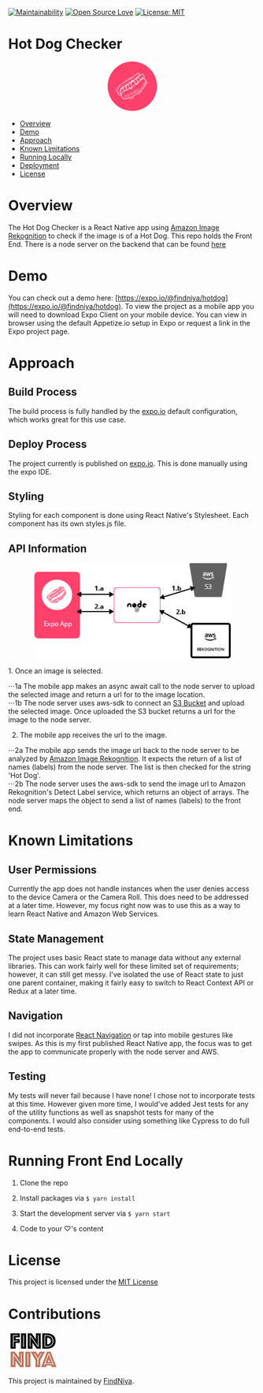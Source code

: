 
[![Maintainability](https://api.codeclimate.com/v1/badges/3c9abc71b701bf9e9945/maintainability)](https://codeclimate.com/github/np6176a/client-hotdog/maintainability)
[![Open Source Love](https://badges.frapsoft.com/os/v2/open-source.svg?v=103)](https://github.com/ellerbrock/open-source-badges/)
[![License: MIT](https://img.shields.io/badge/License-MIT-yellow.svg)](https://opensource.org/licenses/MIT)

# Hot Dog Checker

<p align="center">
  <img src="readme_images/icon.png" width="100">
</p>

* [Overview](#overview)
* [Demo](#demo)
* [Approach](#approach)
* [Known Limitations](#known-limitations)
* [Running Locally](#running-locally)
* [Deployment](#deployment)
* [License](#license)

# Overview

The Hot Dog Checker is a React Native app using [Amazon Image Rekognition](https://aws.amazon.com/rekognition/) to
check if the image is of a Hot Dog. This repo holds the Front End. There is a node server on the backend that
can be found [here](https://github.com/np6176a/server-hotdog)  

# Demo

You can check out a demo here: [https://expo.io/@findniya/hotdog](https://expo.io/@findniya/hotdog).
To view the project as a mobile app you will need to download Expo Client on your mobile device.
You can view in browser using the default Appetize.io setup in Expo or request a link in the Expo project page. 

# Approach

## Build Process

The build process is fully handled by the [expo.io](https://expo.io/) default configuration, which works great for this use case.

## Deploy Process

The project currently is published on [expo.io](https://expo.io/@findniya/hotdog). This is done manually using the expo IDE.

## Styling

Styling for each component is done using React Native's Stylesheet. Each component has its own
styles.js file.

## API Information
<p align="center">
  <img src="readme_images/api.png" width="400">
</p>
1. Once an image is selected.

⋅⋅⋅1a The mobile app makes an async await call to the node server to upload the selected image
and return a url for to the image location.  
⋅⋅⋅1b The node server uses aws-sdk to connect an [S3 Bucket](https://aws.amazon.com/s3/) and upload the selected image. Once uploaded the S3 bucket returns a url for the image to the node server.  

2. The mobile app receives the url to the image.

⋅⋅⋅2a The mobile app sends the image url back to the node server to be analyzed by [Amazon Image Rekognition](https://aws.amazon.com/rekognition/). It expects
the return of a list of names (labels) from the node server. The list is then checked for the string 'Hot Dog'.  
⋅⋅⋅2b The node server uses the aws-sdk to send the image url to Amazon Rekognition's Detect Label service, which returns
an object of arrays. The node server maps the object to send a list of names (labels) to the front end.   

# Known Limitations

## User Permissions
Currently the app does not handle instances when the user denies access to the device Camera or the Camera Roll.
This does need to be addressed at a later time. However, my focus right now was to use this as a way to learn React Native and
Amazon Web Services.

## State Management
The project uses basic React state to manage data without any external libraries. This
can work fairly well for these limited set of requirements; however, it can still
get messy. I've isolated the use of React state to just one parent container, making it fairly easy
to switch to React Context API or Redux at a later time.

## Navigation
I did not incorporate [React Navigation](https://github.com/react-navigation/react-navigation) or tap into mobile
gestures like swipes. As this is my first published React Native app, the focus was to get the app to communicate
properly with the node server and AWS.

## Testing
My tests will never fail because I have none! I chose not to incorporate tests at this time. 
However given more time, I would've added Jest tests for any of the utility functions as well as snapshot tests for many of the components.
I would also consider using something like Cypress to do full end-to-end tests.

# Running Front End Locally

1. Clone the repo

1. Install packages via `$ yarn install`

1. Start the development server via `$ yarn start`

1. Code to your ♡'s content

# License

This project is licensed under the [MIT License](./LICENSE)

# Contributions

![FindNiya Logo](readme_images/logo-fn2.png)

This project is maintained by [FindNiya](https://www.findniya.com/). 
